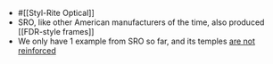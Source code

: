 - #[[Styl-Rite Optical]]
- SRO, like other American manufacturers of the time, also produced [[FDR-style frames]]
- We only have 1 example from SRO so far, and its temples [are not reinforced]([[Reinforcement]])